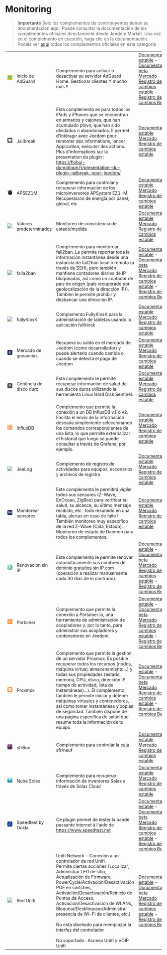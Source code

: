 
# Monitoring


>**Importante**
>Solo los complementos de contribuyentes tienen su documentación aquí. Puede consultar la documentación de los complementos oficiales directamente desde Jeedom Market. Una vez en el complemento en cuestión, haga clic en la documentación.
>Podéis ver [aquí](https://market.jeedom.com/index.php?v=d&p=market&type=plugin&categorie=monitoring) todos los complementos oficiales en esta categoría


| | | | |
|--- | --- | --- | ---|
|<img src="AdGuard/AdGuard_icon.png" class="pluginLogo" width="100" />|Inicio de AdGuard|Complemento para activar o desactivar su servidor AdGuard Home. Gestionar clientes Y mucho más !!|[Documentación estable](https://nebzhb.github.io/jeedom_docs/plugins/AdGuard/es_ES/) - [Documentación beta](https://nebzhb.github.io/jeedom_docs/plugins/AdGuard/es_ES/)<br/>[Mercado](https://market.jeedom.com/index.php?v=d&p=market_display&id=4196)<br/>[Registro de cambios estable](https://nebzhb.github.io/jeedom_docs/plugins/AdGuard/es_ES/changelog) - [Registro de cambios Beta](https://nebzhb.github.io/jeedom_docs/plugins/AdGuard/es_ES/changelog)|
|<img src="Jailbreak/Jailbreak_icon.png" class="pluginLogo" width="100" />|Jailbreak|Este complemento es para todos los iPads y iPhones que se encuentran en armarios y cajones, que han acumulado polvo, que han sido olvidados o abandonados. Il permet d'intéragir avec Jeedom pour remonter des informations, lancer Application, exécuter des actions... Plus d'informations sur la présentation du plugin : https://flobul-domotique.fr/presentation-du-plugin-jailbreak-pour-jeedom/|[Documentación estable](https://flobul-domotique.fr/documentation-du-plugin-jailbreak-pour-jeedom/)<br/>[Mercado](https://market.jeedom.com/index.php?v=d&p=market_display&id=3928)<br/>[Registro de cambios estable](https://flobul-domotique.fr/liste-des-versions-du-plugin-jailbreak-pour-jeedom/)|
|<img src="apsez1m/apsez1m_icon.png" class="pluginLogo" width="100" />|APSEZ1M|Complemento para controlar y recuperar información de los microinversores APSystem EZ1-M. Recuperación de energía por panel, global, etc|[Documentación estable](https://taggou91.github.io/jeedom_docs/plugins/aps-ez1m/es_ES/)<br/>[Mercado](https://market.jeedom.com/index.php?v=d&p=market_display&id=4477)<br/>[Registro de cambios estable](https://taggou91.github.io/jeedom_docs/plugins/aps-ez1m/changelog.html)|
|<img src="defauts/defauts_icon.png" class="pluginLogo" width="100" />|Valores predeterminados|Monitoreo de consistencia de estado/medida|[Documentación estable](https://ktn001.github.io/es_ES/defauts/index.html)<br/>[Mercado](https://market.jeedom.com/index.php?v=d&p=market_display&id=4147)<br/>[Registro de cambios estable](https://ktn001.github.io/es_ES/defauts/changelog.html)|
|<img src="falla2ban/falla2ban_icon.png" class="pluginLogo" width="100" />|falla2ban|Complemento para monitorear fail2ban. Le permite reportar toda la información instantánea desde una instancia de fail2ban local o remota (a través de SSH), pero también mantiene contadores diarios de IP bloqueadas, así como un contador de país de origen (país recuperado por geolocalización de la dirección IP)).<br>También le permite prohibir y desbancar una dirección IP.|[Documentación estable](https://mips2648.github.io/jeedom-plugins-docs/falla2ban/es_ES/) - [Documentación beta](https://mips2648.github.io/jeedom-plugins-docs/falla2ban/es_ES/)<br/>[Mercado](https://market.jeedom.com/index.php?v=d&p=market_display&id=4439)<br/>[Registro de cambios estable](https://mips2648.github.io/jeedom-plugins-docs/falla2ban/es_ES/changelog) - [Registro de cambios Beta](https://mips2648.github.io/jeedom-plugins-docs/falla2ban/es_ES/changelog)|
|<img src="fullyKiosK/fullyKiosK_icon.png" class="pluginLogo" width="100" />|fullyKiosK|Complemento FullyKiosK para la administración de tabletas usando la aplicación fullkiosk|[Documentación estable](https://sebsst.github.io/fullyKiosK/es_ES/)<br/>[Mercado](https://market.jeedom.com/index.php?v=d&p=market_display&id=3406)<br/>[Registro de cambios estable](https://sebsst.github.io/fullyKiosK/es_ES/changelog)|
|<img src="gain_market/gain_market_icon.png" class="pluginLogo" width="100" />|Mercado de ganancias|Recupera su saldo en el mercado de Jeedom (como desarrollador) y puede alertarlo cuando cambia o cuando se detecta el pago de Jeedom|[Documentación estable](https://frixo3190.github.io/jeedom_plugins/gain_market/docs/es_ES/)<br/>[Mercado](https://market.jeedom.com/index.php?v=d&p=market_display&id=4228)<br/>[Registro de cambios estable](https://frixo3190.github.io/jeedom_plugins/gain_market/docs/es_ES/#changelog)|
|<img src="hdsentinel/hdsentinel_icon.png" class="pluginLogo" width="100" />|Centinela de disco duro|Este complemento le permite recuperar información de salud de sus discos duros utilizando la herramienta Linux Hard Disk Sentinel.|[Documentación estable](https://flobul-domotique.fr/presentation-et-documentation-du-plugin-hdsentinel-pour-jeedom/)<br/>[Mercado](https://market.jeedom.com/index.php?v=d&p=market_display&id=4247)<br/>[Registro de cambios estable](https://flobul-domotique.fr/liste-des-versions-du-plugin-hdsentinel-pour-jeedom/)|
|<img src="influxdb/influxdb_icon.png" class="pluginLogo" width="100" />|InfluxDB|Complemento que permite la conexión a un DB InfluxDB v1 o v2. Facilita el envío de la información deseada simplemente seleccionando los comandos correspondientes de una lista, lo que permite externalizar el historial que luego se puede consultar a través de Grafana, por ejemplo.|[Documentación estable](https://mips2648.github.io/jeedom-plugins-docs/influxdb/es_ES/)<br/>[Mercado](https://market.jeedom.com/index.php?v=d&p=market_display&id=3935)<br/>[Registro de cambios estable](https://mips2648.github.io/jeedom-plugins-docs/influxdb/es_ES/changelog)|
|<img src="jeelog/jeelog_icon.png" class="pluginLogo" width="100" />|JeeLog|Complemento de registro de actividades para equipos, escenarios y archivos de registro|[Documentación estable](https://kiboost.github.io/jeedom_docs/plugins/jeelog/es_ES/)<br/>[Mercado](https://market.jeedom.com/index.php?v=d&p=market_display&id=3362)<br/>[Registro de cambios estable](https://kiboost.github.io/jeedom_docs/plugins/jeelog/es_ES/changelog.html)|
|<img src="monitorsensor/monitorsensor_icon.png" class="pluginLogo" width="100" />|Monitorear sensores|Este complemento le permitirá vigilar todos sus sensores (Z-Wave, EnOcean, ZigBee) para verificar su salud, su alcance, su último mensaje recibido, etc . todo resumido en una tabla, alertas en caso de fallo ! También monitoreo muy específico de la red Z-Wave (Cola, Estado). Monitoreo de estado de Daemon para todos los complementos.|[Documentación estable](https://frixo3190.github.io/jeedom_plugins/monitor_sensors/docs/es_ES/)<br/>[Mercado](https://market.jeedom.com/index.php?v=d&p=market_display&id=4207)<br/>[Registro de cambios estable](https://frixo3190.github.io/jeedom_plugins/monitor_sensors/docs/es_ES/#changelog)|
|<img src="noip/noip_icon.png" class="pluginLogo" width="100" />|Renovación sin IP|Este complemento le permite renovar automáticamente sus nombres de dominio gratuitos sin IP.com (operación a realizar manualmente cada 30 días de lo contrario).|[Documentación estable](https://tomitomas.github.io/jeedom_doc/NoIp/es_ES/) - [Documentación beta](https://tomitomas.github.io/jeedom_doc/NoIp/es_ES/)<br/>[Mercado](https://market.jeedom.com/index.php?v=d&p=market_display&id=4112)<br/>[Registro de cambios estable](https://tomitomas.github.io/jeedom_doc/NoIp/es_ES/changelog) - [Registro de cambios Beta](https://tomitomas.github.io/jeedom_doc/NoIp/es_ES/changelog_beta)|
|<img src="portainer/portainer_icon.png" class="pluginLogo" width="100" />|Portainer|Complemento que permite la conexión a Portainer.io, una herramienta de administración de acopladores y, por lo tanto, para administrar sus acopladores y contenedores en Jeedom.|[Documentación estable](https://mips2648.github.io/jeedom-plugins-docs/portainer/es_ES/) - [Documentación beta](https://mips2648.github.io/jeedom-plugins-docs/portainer/es_ES/)<br/>[Mercado](https://market.jeedom.com/index.php?v=d&p=market_display&id=3931)<br/>[Registro de cambios estable](https://mips2648.github.io/jeedom-plugins-docs/portainer/es_ES/changelog) - [Registro de cambios Beta](https://mips2648.github.io/jeedom-plugins-docs/portainer/es_ES/changelog)|
|<img src="proxmox/proxmox_icon.png" class="pluginLogo" width="100" />|Proxmox|Complemento que permite la gestión de un servidor Proxmox. Es posible recuperar todos los recursos (nodos, máquina virtual, almacenamiento...) y todas sus propiedades (estado, memoria, CPU, disco, dirección IP, tiempo de actividad, lista de instantáneas)...). El complemento también le permite iniciar y detener máquinas virtuales y contenedores, así como tomar instantáneas y copias de seguridad. También dispone de una página específica de salud que resume toda la información de tu equipo.|[Documentación estable](https://mips2648.github.io/jeedom-plugins-docs/proxmox/es_ES/) - [Documentación beta](https://mips2648.github.io/jeedom-plugins-docs/proxmox/es_ES/)<br/>[Mercado](https://market.jeedom.com/index.php?v=d&p=market_display&id=3835)<br/>[Registro de cambios estable](https://mips2648.github.io/jeedom-plugins-docs/proxmox/es_ES/changelog) - [Registro de cambios Beta](https://mips2648.github.io/jeedom-plugins-docs/proxmox/es_ES/changelog)|
|<img src="sfrBox/sfrBox_icon.png" class="pluginLogo" width="100" />|sfrBox|Complemento para controlar la caja sfr/neuf|[Documentación estable](https://limad.github.io/plugins-docs/plugin-sfrBox/)<br/>[Mercado](https://market.jeedom.com/index.php?v=d&p=market_display&id=3752)<br/>[Registro de cambios estable](https://limad.github.io/plugins-docs/plugin-sfrBox/es_ES/changelog.html)|
|<img src="solaxcloud/solaxcloud_icon.png" class="pluginLogo" width="100" />|Nube Solax|Complemento para recuperar información de inversores Solax a través de Solax Cloud|[Documentación estable](https://phroc.github.io/Jeedom_Solaxcloud/es_ES/)<br/>[Mercado](https://market.jeedom.com/index.php?v=d&p=market_display&id=4049)<br/>[Registro de cambios estable](https://phroc.github.io/Jeedom_Solaxcloud/es_ES/changelog)|
|<img src="speedtestByOokla/speedtestByOokla_icon.png" class="pluginLogo" width="100" />|Speedtest by Ookla|Ce plugin permet de tester la bande passante internet à l'aide de https://www.speedtest.net|[Documentación estable](https://spine34.github.io/jeedom-plugin-speedtestByOokla/es_ES/) - [Documentación beta](https://spine34.github.io/jeedom-plugin-speedtestByOokla/es_ES/beta/)<br/>[Mercado](https://market.jeedom.com/index.php?v=d&p=market_display&id=4345)<br/>[Registro de cambios estable](https://spine34.github.io/jeedom-plugin-speedtestByOokla/es_ES/changelog) - [Registro de cambios Beta](https://spine34.github.io/jeedom-plugin-speedtestByOokla/es_ES/beta/changelog)|
|<img src="unifi/unifi_icon.png" class="pluginLogo" width="100" />|Red Unifi|Unifi Network - Conexión a un controlador de red Unifi.<br/>Permite ciertas acciones (Localizar, Administrar LED de sitio, Actualización de Firmware, PowerCycle/Activación/Desactivación POE en switches, Activación/Desactivación/Reinicio de Puntos de Acceso, Activación/Desactivación de WLANs, Bloquear/Desbloquear/Administrar presencia de Wi-Fi de clientes, etc.)<br/><br/>No está diseñado para reemplazar la interfaz del controlador<br/><br/>No soportado : Acceso Unifi y VOIP Unifi|[Documentación estable](https://nebzhb.github.io/jeedom_docs/plugins/unifi/es_ES/) - [Documentación beta](https://nebzhb.github.io/jeedom_docs/plugins/unifi/es_ES/)<br/>[Mercado](https://market.jeedom.com/index.php?v=d&p=market_display&id=3433)<br/>[Registro de cambios estable](https://nebzhb.github.io/jeedom_docs/plugins/unifi/es_ES/changelog) - [Registro de cambios Beta](https://nebzhb.github.io/jeedom_docs/plugins/unifi/es_ES/changelog)|
